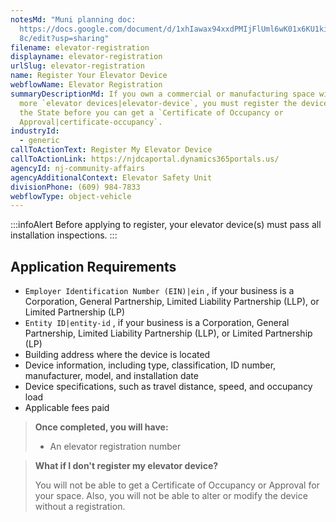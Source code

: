 ```yaml
---
notesMd: "Muni planning doc:
  https://docs.google.com/document/d/1xhIawax94xxdPMIjFlUml6wK01x6KU1ki5T65zPv9\
  8c/edit?usp=sharing"
filename: elevator-registration
displayname: elevator-registration
urlSlug: elevator-registration
name: Register Your Elevator Device
webflowName: Elevator Registration
summaryDescriptionMd: If you own a commercial or manufacturing space with one or
  more `elevator devices|elevator-device`, you must register the device(s) with
  the State before you can get a `Certificate of Occupancy or
  Approval|certificate-occupancy`.
industryId:
  - generic
callToActionText: Register My Elevator Device
callToActionLink: https://njdcaportal.dynamics365portals.us/
agencyId: nj-community-affairs
agencyAdditionalContext: Elevator Safety Unit
divisionPhone: (609) 984-7833
webflowType: object-vehicle
---
```

:::infoAlert 
 Before applying to register, your elevator device(s) must pass all installation inspections.
:::

## Application Requirements

*  `Employer Identification Number (EIN)|ein` , if your business is a Corporation, General Partnership, Limited Liability Partnership (LLP), or Limited Partnership (LP)
*  `Entity ID|entity-id` , if your business is a Corporation, General Partnership, Limited Liability Partnership (LLP), or Limited Partnership (LP)
* Building address where the device is located
* Device information, including type, classification, ID number, manufacturer, model, and installation date
* Device specifications, such as travel distance, speed, and occupancy load
* Applicable fees paid

> **Once completed, you will have:**
>
> * An elevator registration number
>

> **What if I don't register my elevator device?**
>
> You will not be able to get a Certificate of Occupancy or Approval for your space. Also, you will not be able to alter or modify the device without a registration.